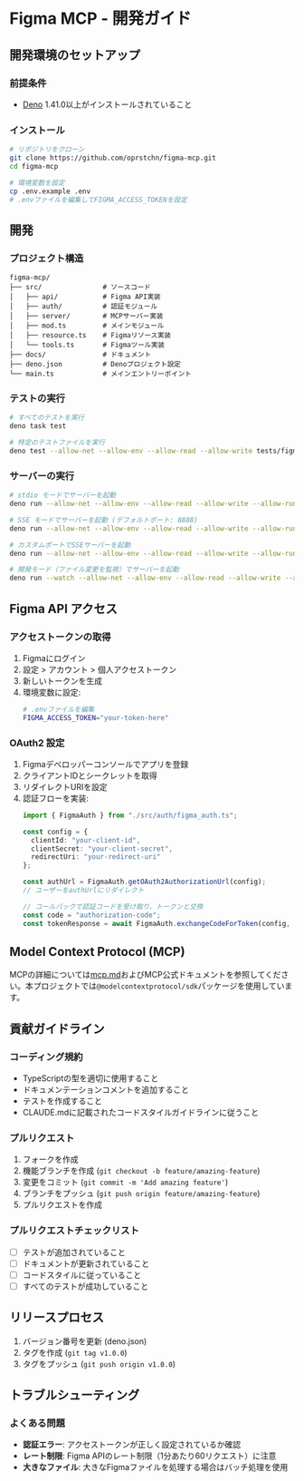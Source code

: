 # Figma MCP - 開発ガイド

## 開発環境のセットアップ

### 前提条件

- [Deno](https://deno.land/) 1.41.0以上がインストールされていること

### インストール

```bash
# リポジトリをクローン
git clone https://github.com/oprstchn/figma-mcp.git
cd figma-mcp

# 環境変数を設定
cp .env.example .env
# .envファイルを編集してFIGMA_ACCESS_TOKENを設定
```

## 開発

### プロジェクト構造

```
figma-mcp/
├── src/               # ソースコード
│   ├── api/           # Figma API実装
│   ├── auth/          # 認証モジュール
│   ├── server/        # MCPサーバー実装
│   ├── mod.ts         # メインモジュール
│   ├── resource.ts    # Figmaリソース実装
│   └── tools.ts       # Figmaツール実装
├── docs/              # ドキュメント
├── deno.json          # Denoプロジェクト設定
└── main.ts            # メインエントリーポイント
```

### テストの実行

```bash
# すべてのテストを実行
deno task test

# 特定のテストファイルを実行
deno test --allow-net --allow-env --allow-read --allow-write tests/figma_api_test.ts
```

### サーバーの実行

```bash
# stdio モードでサーバーを起動
deno run --allow-net --allow-env --allow-read --allow-write --allow-run main.ts --mode=stdio

# SSE モードでサーバーを起動 (デフォルトポート: 8888)
deno run --allow-net --allow-env --allow-read --allow-write --allow-run main.ts --mode=sse

# カスタムポートでSSEサーバーを起動
deno run --allow-net --allow-env --allow-read --allow-write --allow-run main.ts --mode=sse --port=3000

# 開発モード（ファイル変更を監視）でサーバーを起動
deno run --watch --allow-net --allow-env --allow-read --allow-write --allow-run main.ts --mode=sse
```

## Figma API アクセス

### アクセストークンの取得

1. Figmaにログイン
2. 設定 > アカウント > 個人アクセストークン
3. 新しいトークンを生成
4. 環境変数に設定:
   ```bash
   # .envファイルを編集
   FIGMA_ACCESS_TOKEN="your-token-here"
   ```

### OAuth2 設定

1. Figmaデベロッパーコンソールでアプリを登録
2. クライアントIDとシークレットを取得
3. リダイレクトURIを設定
4. 認証フローを実装:
   ```typescript
   import { FigmaAuth } from "./src/auth/figma_auth.ts";
   
   const config = {
     clientId: "your-client-id",
     clientSecret: "your-client-secret",
     redirectUri: "your-redirect-uri"
   };
   
   const authUrl = FigmaAuth.getOAuth2AuthorizationUrl(config);
   // ユーザーをauthUrlにリダイレクト
   
   // コールバックで認証コードを受け取り、トークンと交換
   const code = "authorization-code";
   const tokenResponse = await FigmaAuth.exchangeCodeForToken(config, code);
   ```

## Model Context Protocol (MCP)

MCPの詳細については[mcp.md](/mcp.md)およびMCP公式ドキュメントを参照してください。本プロジェクトでは`@modelcontextprotocol/sdk`パッケージを使用しています。

## 貢献ガイドライン

### コーディング規約

- TypeScriptの型を適切に使用すること
- ドキュメンテーションコメントを追加すること
- テストを作成すること
- CLAUDE.mdに記載されたコードスタイルガイドラインに従うこと

### プルリクエスト

1. フォークを作成
2. 機能ブランチを作成 (`git checkout -b feature/amazing-feature`)
3. 変更をコミット (`git commit -m 'Add amazing feature'`)
4. ブランチをプッシュ (`git push origin feature/amazing-feature`)
5. プルリクエストを作成

### プルリクエストチェックリスト

- [ ] テストが追加されていること
- [ ] ドキュメントが更新されていること
- [ ] コードスタイルに従っていること
- [ ] すべてのテストが成功していること

## リリースプロセス

1. バージョン番号を更新 (deno.json)
2. タグを作成 (`git tag v1.0.0`)
3. タグをプッシュ (`git push origin v1.0.0`)

## トラブルシューティング

### よくある問題

- **認証エラー**: アクセストークンが正しく設定されているか確認
- **レート制限**: Figma APIのレート制限（1分あたり60リクエスト）に注意
- **大きなファイル**: 大きなFigmaファイルを処理する場合はバッチ処理を使用
